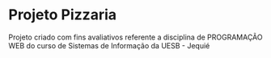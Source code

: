 # Projeto Pizzaria
Projeto criado com fins avaliativos referente a disciplina de PROGRAMAÇÃO WEB do curso de Sistemas de Informação da UESB - Jequié
